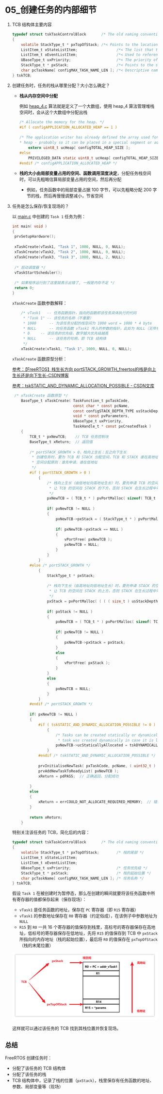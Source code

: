 # 05_创建任务的内部细节



1. TCB 结构体主要内容

   ```c
   typedef struct tskTaskControlBlock       /* The old naming convention is used to prevent breaking kernel aware debuggers. */
   {
       volatile StackType_t * pxTopOfStack; /*< Points to the location of the last item placed on the tasks stack.  THIS MUST BE THE FIRST MEMBER OF THE TCB STRUCT. */
       ListItem_t xStateListItem;                  /*< The list that the state list item of a task is reference from denotes the state of that task (Ready, Blocked, Suspended ). */
       ListItem_t xEventListItem;                  /*< Used to reference a task from an event list. */
       UBaseType_t uxPriority;                     /*< The priority of the task.  0 is the lowest priority. */
       StackType_t * pxStack;                      /*< Points to the start of the stack. */
       char pcTaskName[ configMAX_TASK_NAME_LEN ]; /*< Descriptive name given to the task when created.  Facilitates debugging only. */ /*lint !e971 Unqualified char types are allowed for strings and single characters only. */
   } tskTCB;
   ```

2. 创建任务时，任务的栈从哪里分配？大小怎么确定？

   - **栈从内存空间中分配**

     例如 [heap_4.c](source/11_freertos_example_scheduler/FreeRTOS/Source/portable/MemMang/heap_4.c) 算法就是定义了一个大数组，使用 heap_4 算法管理堆栈空间时，会从这个大数组中分配出栈

     ```c
     /* Allocate the memory for the heap. */
     #if ( configAPPLICATION_ALLOCATED_HEAP == 1 )
     
     /* The application writer has already defined the array used for the RTOS
     * heap - probably so it can be placed in a special segment or address. */
         extern uint8_t ucHeap[ configTOTAL_HEAP_SIZE ];
     #else
         PRIVILEGED_DATA static uint8_t ucHeap[ configTOTAL_HEAP_SIZE ];
     #endif /* configAPPLICATION_ALLOCATED_HEAP */
     ```

   - **栈的大小由局部变量占用的空间、函数调用深度决定**，分配任务栈空间时，可以先粗略估算局部变量占用的空间，然后再分配
     - 例如，任务函数中的局部变量占据 100 字节，可以先粗略分配 200 字节的栈，然后再慢慢调整减小，节省空间

3. 任务是怎么保存/恢复现场的？

   以 [main.c](source/11_freertos_example_scheduler/FreeRTOS/Demo/CORTEX_STM32F103_Keil/main.c) 中创建的 `Task 1` 任务为例：

   ```c
   int main( void )
   {
   	prvSetupHardware();
   	
   	xTaskCreate(vTask1, "Task 1", 1000, NULL, 0, NULL);  
   	xTaskCreate(vTask2, "Task 2", 1000, NULL, 0, NULL);
   	xTaskCreate(vTask3, "Task 3", 1000, NULL, 2, NULL);
   
   	/* 启动调度器 */
   	vTaskStartScheduler();
   
   	/* 如果程序运行到了这里就表示出错了, 一般是内存不足 */
   	return 0;
   }
   ```

   `xTaskCreate` 函数参数解释：

   ```c
       /* vTask1   -- 任务函数指针，指向的函数即该任务具体执行的代码
        * "Task 1" -- 该任务的名称（不重要）
        * 1000		-- 为该任务分配的栈空间为 1000 word = 1000 * 4 byte
        * NULL		-- 向任务函数 vTask1 传入的参数的指针，此处为 NULL（无传参）
        * 0		-- 该任务的优先级，数字越大优先级越高
        * NULL		-- 该任务的句柄，即 TCB 结构体
        */	
       xTaskCreate(vTask1, "Task 1", 1000, NULL, 0, NULL);  
   ```

   `xTaskCreate` 函数原型分析：

   [参考：【FreeRTOS】栈生长方向 portSTACK_GROWTH_freertos的栈是向上生长还是向下生长-CSDN博客](https://blog.csdn.net/csdndulala/article/details/126301430)

   [参考：tskSTATIC_AND_DYNAMIC_ALLOCATION_POSSIBLE - CSDN文库](https://wenku.csdn.net/answer/7mqq6o8aqo)

   ```c
   	/* xTaskCreate 函数原型 */
       BaseType_t xTaskCreate( TaskFunction_t pxTaskCode,
                               const char * const pcName, 
                               const configSTACK_DEPTH_TYPE usStackDepth,
                               void * const pvParameters,
                               UBaseType_t uxPriority,
                               TaskHandle_t * const pxCreatedTask )
       {
           TCB_t * pxNewTCB;    // TCB 任务控制块
           BaseType_t xReturn;  // 返回值
   
           /* portSTACK_GROWTH > 0，栈向上生长；反之向下生长
            * 创建任务时，要为 TCB 和 STACK 分配空间，TCB 和 STACK 谁在高地址、谁在低地址与栈生长方向相关
            * 空间分配原则：谁先申请，谁在低地址
            */ 
           #if ( portSTACK_GROWTH > 0 )
               {
                   /* 栈向上生长（由低地址向高地址生长）时，要先申请 TCB 的空间，再申请 STACK 的空间，
                    * 让 TCB 的空间在 STACK 的下方，否则 STACK 在生长过程中可能会覆盖到 TCB 的空间
                    */
                   pxNewTCB = ( TCB_t * ) pvPortMalloc( sizeof( TCB_t ) );
   
                   if( pxNewTCB != NULL )
                   {
                       pxNewTCB->pxStack = ( StackType_t * ) pvPortMalloc( ( ( ( size_t ) usStackDepth ) * sizeof( StackType_t ) ) ); /*lint !e961 MISRA exception as the casts are only redundant for some ports. */
   
                       if( pxNewTCB->pxStack == NULL )
                       {
                           vPortFree( pxNewTCB );
                           pxNewTCB = NULL;
                       }
                   }
               }
           #else /* portSTACK_GROWTH */
               {
                   StackType_t * pxStack;
   
                   /* 栈向下生长（由高地址向低地址生长）时，要先申请 STACK 的空间，再申请 TCB 的空间，
                    * 让 TCB 的空间在 STACK 的上方，否则 STACK 在生长过程中可能会覆盖到 TCB 的空间
                    */
                   pxStack = pvPortMalloc( ( ( ( size_t ) usStackDepth ) * sizeof( StackType_t ) ) ); /*lint !e9079 All values returned by pvPortMalloc() have at least the alignment required by the MCU's stack and this allocation is the stack. */
   
                   if( pxStack != NULL )
                   {
                       pxNewTCB = ( TCB_t * ) pvPortMalloc( sizeof( TCB_t ) ); /*lint !e9087 !e9079 All values returned by pvPortMalloc() have at least the alignment required by the MCU's stack, and the first member of TCB_t is always a pointer to the task's stack. */
   
                       if( pxNewTCB != NULL )
                       {
                           pxNewTCB->pxStack = pxStack;
                       }
                       else
                       {
                           vPortFree( pxStack );
                       }
                   }
                   else
                   {
                       pxNewTCB = NULL;
                   }
               }
           #endif /* portSTACK_GROWTH */
   
           if( pxNewTCB != NULL )
           {
               #if ( tskSTATIC_AND_DYNAMIC_ALLOCATION_POSSIBLE != 0 ) 
                   {
                       /* Tasks can be created statically or dynamically, so note this
                        * task was created dynamically in case it is later deleted. */
                       pxNewTCB->ucStaticallyAllocated = tskDYNAMICALLY_ALLOCATED_STACK_AND_TCB;
                   }
               #endif /* tskSTATIC_AND_DYNAMIC_ALLOCATION_POSSIBLE */
   
               prvInitialiseNewTask( pxTaskCode, pcName, ( uint32_t ) usStackDepth, pvParameters, uxPriority, pxCreatedTask, pxNewTCB, NULL );
               prvAddNewTaskToReadyList( pxNewTCB );
               xReturn = pdPASS;  // 正确返回，分配成功
               
           }
           else
           {
               xReturn = errCOULD_NOT_ALLOCATE_REQUIRED_MEMORY;  // 错误返回，分配不成功
           }
   
           return xReturn;
       }
   ```

   特别关注该任务的 TCB，简化后的内容： 

   ```c
   typedef struct tskTaskControlBlock       /* The old naming convention is used to prevent breaking kernel aware debuggers. */
   {
       volatile StackType_t * pxTopOfStack;        /* 栈的尾部 */
       ListItem_t xStateListItem;                  
       ListItem_t xEventListItem;                  
       UBaseType_t uxPriority;                     /* 任务优先级 */
       StackType_t * pxStack;                      /* 栈的起始位置 */
       char pcTaskName[ configMAX_TASK_NAME_LEN ]; /* 任务名称 */
   } tskTCB;
   ```

   假设 `Task 1` 在被创建时为暂停态，那么在创建的瞬间就要将该任务函数中所有寄存器的值都保存起来（保存现场）：

   - `vTask1` 是任务函数的地址，保存在 `PC` 寄存器（即 `R15` 寄存器）
   - `vTask1` 的参数地址保存在 `R0` 寄存器（约定俗成），在该例子中参数地址为 `NULL`
   - `R15` 到 `R0` 一共 16 个寄存器的值保存到栈里，高标号的寄存器保存在高地址，低标号的寄存器保存在低地址，先将 `R15` 的值保存到 TCB 中 `pxStack` 所指向的内存地址（栈的起始位置），最后将 `R0` 的值保存在 `pxTopOfStack`（栈的末尾位置）

   ![image-20241125235943263](./img/05_创建任务的内部细节/image-20241125235943263.png)

   这样就可以通过该任务的 TCB 找到其栈位置并恢复现场。



## 总结

FreeRTOS 创建任务时：

- 分配了该任务的 TCB 结构体
- 分配了该任务的栈
- TCB 结构体中，记录了栈的位置（`pxStack`），栈里保存有任务函数的地址、参数、局部变量等（现场）

